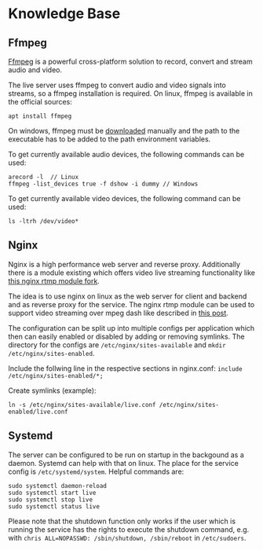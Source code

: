 # Knowledge Base

## Ffmpeg

[Ffmpeg](https://www.ffmpeg.org/) is a powerful cross-platform solution to record, convert and stream audio and video.

The live server uses ffmpeg to convert audio and video signals into streams, so a ffmpeg installation is required. On linux, ffmpeg is available in the official sources:

```
apt install ffmpeg
```

On windows, ffmpeg must be [downloaded](http://ffmpeg.org/download.html) manually and the path to the executable has to be added to the path environment variables. 

To get currently available audio devices, the following commands can be used:

```
arecord -l  // Linux
ffmpeg -list_devices true -f dshow -i dummy // Windows
```

To get currently available video devices, the following command can be used:
```
ls -ltrh /dev/video*
```

## Nginx

Nginx is a high performance web server and reverse proxy. 
Additionally there is a module existing which offers video live streaming functionality like [this nginx rtmp module fork](https://github.com/ut0mt8/nginx-rtmp-module/).

The idea is to use nginx on linux as the web server for client and backend and as reverse proxy for the service. The nginx rtmp module can be used to support video streaming over mpeg dash like described in [this post](https://isrv.pw/html5-live-streaming-with-mpeg-dash).

The configuration can be split up into multiple configs per application which then can easily enabled or disabled by adding or removing symlinks.
The directory for the configs are `/etc/nginx/sites-available` and `mkdir /etc/nginx/sites-enabled`.

Include the follwing line in the respective sections in nginx.conf: `include /etc/nginx/sites-enabled/*;`

Create symlinks (example):

```
ln -s /etc/nginx/sites-available/live.conf /etc/nginx/sites-enabled/live.conf
```

## Systemd

The server can be configured to be run on startup in the backgound as a daemon. Systemd can help with that on linux. The place for the service config is `/etc/systemd/system`. Helpful commands are:

```
sudo systemctl daemon-reload
sudo systemctl start live
sudo systemctl stop live
sudo systemctl status live
```
Please note that the shutdown function only works if the user which is running the service has the rights to execute the shutdown command, e.g. with `chris ALL=NOPASSWD: /sbin/shutdown, /sbin/reboot` in `/etc/sudoers`.
